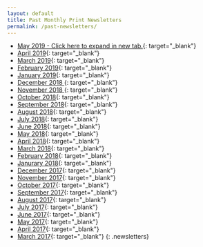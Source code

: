 ```yaml
---
layout: default
title: Past Monthly Print Newsletters
permalink: /past-newsletters/
---
```


* [May 2019 - Click here to expand in new tab.](https://s3.amazonaws.com/vyralmarketing/Greg+Ismay/Print+Newletters/MAY19_Newsletter_Ismay.pdf){: target="_blank"}
* [April 2019](https://s3.amazonaws.com/vyralmarketing/Greg+Ismay/Print+Newletters/APR19_Newsletter_Ismay2.pdf){: target="_blank"}
* [March 2019](https://s3.amazonaws.com/vyralmarketing/Greg+Ismay/Print+Newletters/MAR19_Newsletter_Ismay.pdf){: target="_blank"}
* [February 2019](https://s3.amazonaws.com/vyralmarketing/Greg+Ismay/Print+Newletters/FEB19_Newsletter_Ismay5.pdf){: target="_blank"}
* [January 2019](https://s3.amazonaws.com/vyralmarketing/Greg+Ismay/Print+Newletters/JAN19_Newsletter_Ismay2.pdf){: target="_blank"}
* [December 2018 ](https://s3.amazonaws.com/vyralmarketing/Greg+Ismay/Print+Newletters/DEC18_Newsletter3_Ismay.pdf){: target="_blank"}
* [November 2018 ](https://s3.amazonaws.com/vyralmarketing/Greg+Ismay/Print+Newletters/NOV18_Newsletter_Ismay.pdf){: target="_blank"}
* [October 2018](https://s3.amazonaws.com/vyralmarketing/Greg+Ismay/Print+Newletters/OCT18_Newsletter_Ismay+(1).pdf){: target="_blank"}
* [September 2018](https://s3.amazonaws.com/vyralmarketing/Greg+Ismay/Print+Newletters/SEPT18_Newsletter_Ismay.pdf){: target="_blank"}
* [August 2018](https://s3.amazonaws.com/vyralmarketing/Greg+Ismay/Print+Newletters/AUG18_Newsletter_Ismay.pdf){: target="_blank"}
* [July 2018](https://s3.amazonaws.com/vyralmarketing/Greg+Ismay/Print+Newletters/JUL18_Newsletter_Ismay+(1).pdf){: target="_blank"}
* [June 2018](https://s3.amazonaws.com/vyralmarketing/Greg+Ismay/Print+Newletters/JUN18_Newsletter_Ismay.pdf){: target="_blank"}
* [May 2018](https://s3.amazonaws.com/vyralmarketing/Greg+Ismay/Print+Newletters/MAY18_Newsletter_Ismay.pdf){: target="_blank"}
* [April 2018](https://s3.amazonaws.com/vyralmarketing/Greg+Ismay/Print+Newletters/APR18_Newsletter_Ismay.pdf){: target="_blank"}
* [March 2018](https://s3.amazonaws.com/vyralmarketing/Greg+Ismay/Print+Newletters/March18_Newsletter_Ismay.pdf){: target="_blank"}
* [February 2018](https://s3.amazonaws.com/vyralmarketing/Greg+Ismay/Print+Newletters/FEB18_Newsletter_Ismay.pdf){: target="_blank"}
* [Janurary 2018](https://s3.amazonaws.com/vyralmarketing/Greg+Ismay/Print+Newletters/JAN18_Newsletter_Ismay.pub.pdf){: target="_blank"}
* [December 2017](https://s3.amazonaws.com/vyralmarketing/Greg+Ismay/Print+Newletters/DEC17_Newsletter_Ismay.pdf){: target="_blank"}
* [November 2017](https://s3.amazonaws.com/vyralmarketing/Greg+Ismay/Print+Newletters/NOV17_Newsletter_Ismay.pdf){: target="_blank"}
* [October 2017](https://s3.amazonaws.com/vyralmarketing/Greg+Ismay/Print+Newletters/OCT17_Newsletter_Ismay.pdf){: target="_blank"}
* [September 2017](https://s3.amazonaws.com/vyralmarketing/Greg+Ismay/Print+Newletters/SEPT17_Newsletter_Ismay.pdf){: target="_blank"}
* [August 2017](https://s3.amazonaws.com/vyralmarketing/Greg+Ismay/Print+Newletters/AUG17_Newsletter_Ismay.pdf){: target="_blank"}
* [July 2017](https://s3.amazonaws.com/vyralmarketing/Greg+Ismay/Print+Newletters/JULY17_Newsletter_Ismay.pdf){: target="_blank"}
* [June 2017](https://s3.amazonaws.com/vyralmarketing/Greg+Ismay/Print+Newletters/JUNE17_Newsletter_Ismay.pdf){: target="_blank"}
* [May 2017](https://s3.amazonaws.com/vyralmarketing/Greg+Ismay/Print+Newletters/MAY17_Newsletter_Ismay.pdf){: target="_blank"}
* [April 2017](https://s3.amazonaws.com/vyralmarketing/Greg+Ismay/Print+Newletters/APR17_Newsletter_Ismay.pdf){: target="_blank"}
* [March 2017](https://s3.amazonaws.com/vyralmarketing/Greg+Ismay/Print+Newletters/MAR17_Newsletter_Ismay.pdf){: target="_blank"}
{: .newsletters}